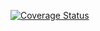 [![Coverage Status](https://coveralls.io/repos/github/helicopta/swe1-app/badge.svg)](https://coveralls.io/github/helicopta/swe1-app)
